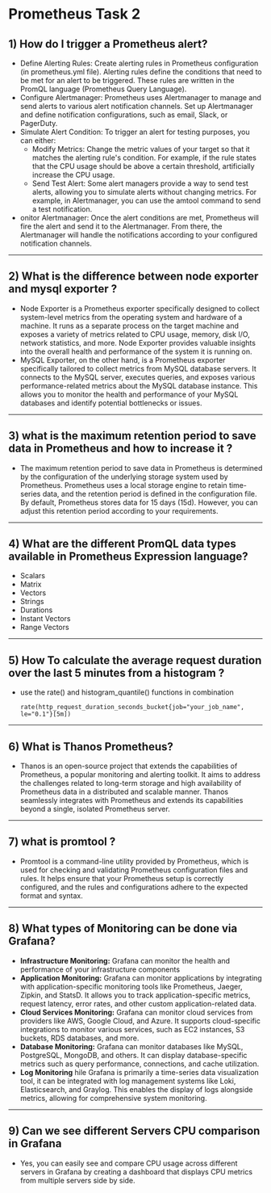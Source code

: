 # Prometheus Task 2

## 1) How do I trigger a Prometheus alert?
- Define Alerting Rules: Create alerting rules in Prometheus configuration (in prometheus.yml file). Alerting rules define the conditions that need to be met for an alert to be triggered. These rules are written in the PromQL language (Prometheus Query Language).
- Configure Alertmanager: Prometheus uses Alertmanager to manage and send alerts to various alert notification channels. Set up Alertmanager and define notification configurations, such as email, Slack, or PagerDuty.
- Simulate Alert Condition: To trigger an alert for testing purposes, you can either:
    * Modify Metrics: Change the metric values of your target so that it matches the alerting rule's condition. For example, if the rule states 
      that the CPU usage should be above a certain threshold, artificially increase the CPU usage.
    * Send Test Alert: Some alert managers provide a way to send test alerts, allowing you to simulate alerts without changing metrics. For 
      example, in Alertmanager, you can use the amtool command to send a test notification.
- onitor Alertmanager: Once the alert conditions are met, Prometheus will fire the alert and send it to the Alertmanager. From there, the Alertmanager will handle the notifications according to your configured notification channels.
-----
## 2) What is the difference between node exporter and mysql exporter ?

- Node Exporter is a Prometheus exporter specifically designed to collect system-level metrics from the operating system and hardware of a 
machine. It runs as a separate process on the target machine and exposes a variety of metrics related to CPU usage, memory, disk I/O, network statistics, and more. Node Exporter provides valuable insights into the overall health and performance of the system it is running on.
- MySQL Exporter, on the other hand, is a Prometheus exporter specifically tailored to collect metrics from MySQL database servers. It connects to the MySQL server, executes queries, and exposes various performance-related metrics about the MySQL database instance. This allows you to monitor the health and performance of your MySQL databases and identify potential bottlenecks or issues.
-----
## 3) what is the maximum retention period to save data in Prometheus and how to increase it ?
- The maximum retention period to save data in Prometheus is determined by the configuration of the underlying storage system used by Prometheus. Prometheus uses a local storage engine to retain time-series data, and the retention period is defined in the configuration file.
By default, Prometheus stores data for 15 days (15d). However, you can adjust this retention period according to your requirements. 

-----
## 4) What are the different PromQL data types available in Prometheus Expression language?
- Scalars
- Matrix
- Vectors
- Strings
- Durations
- Instant Vectors
- Range Vectors

-----
## 5) How To calculate the average request duration over the last 5 minutes from a histogram ?
- use the rate() and histogram_quantile() functions in combination
  ```
  rate(http_request_duration_seconds_bucket{job="your_job_name", le="0.1"}[5m])
  ```

-----
## 6) What is Thanos Prometheus?
- Thanos is an open-source project that extends the capabilities of Prometheus, a popular monitoring and alerting toolkit. It aims to address the challenges related to long-term storage and high availability of Prometheus data in a distributed and scalable manner. Thanos seamlessly integrates with Prometheus and extends its capabilities beyond a single, isolated Prometheus server.

-----
## 7) what is promtool ?
- Promtool is a command-line utility provided by Prometheus, which is used for checking and validating Prometheus configuration files and rules. It helps ensure that your Prometheus setup is correctly configured, and the rules and configurations adhere to the expected format and syntax.

-----
## 8) What types of Monitoring can be done via Grafana?
- **Infrastructure Monitoring:** Grafana can monitor the health and performance of your infrastructure components
- **Application Monitoring:** Grafana can monitor applications by integrating with application-specific monitoring tools like Prometheus, Jaeger, Zipkin, and StatsD. It allows you to track application-specific metrics, request latency, error rates, and other custom application-related data.
- **Cloud Services Monitoring:** Grafana can monitor cloud services from providers like AWS, Google Cloud, and Azure. It supports cloud-specific integrations to monitor various services, such as EC2 instances, S3 buckets, RDS databases, and more.
- **Database Monitoring:** Grafana can monitor databases like MySQL, PostgreSQL, MongoDB, and others. It can display database-specific metrics such as query performance, connections, and cache utilization.
- **Log Monitoring** hile Grafana is primarily a time-series data visualization tool, it can be integrated with log management systems like Loki, Elasticsearch, and Graylog. This enables the display of logs alongside metrics, allowing for comprehensive system monitoring.
-----
## 9) Can we see different Servers CPU comparison in Grafana
- Yes, you can easily see and compare CPU usage across different servers in Grafana by creating a dashboard that displays CPU metrics from multiple servers side by side.

